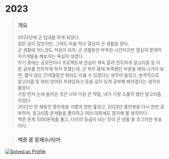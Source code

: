 2023
====
>### 개요
>2022년에 군 입대를 하게 되었다.<br/>
>힘든 날이 많았지만, 그래도 마음 먹고 열심히 군 생활을 했다.<br/>
>군 생활에 어느정도 적응이 되자, 군 생활동안 부족한 시간이지만 열심히 쪼개어 자기개발을 해보자는 욕심이 생겼다.<br/>
>학기 중에는 공모전이나 프로젝트에 관심이 계속 끌려 진득하게 알고리즘 등 이론 공부를 진득하게 하지 못했는데, 군 복무 중에 부족했던 부분을 메워 나가다 보면, 짧지 않은 21개월동안 뭐라도 이룰 수 있겠다는 생각이 들었고, 본격적으로 알고리즘 및 여러 언어와 프레임워크 등을 깊이 있게 공부해 봐야겠다는 생각이 들었다.<br/>
>가장 먼저 눈에 들어온 것은 나의 가장 큰 약점, 내가 가장 소홀히 했던 알고리즘이었다.<br/>
>2022년 한 해동안 종만북을 가볍게 한번 훑었고, 2023년 종만북을 다시 한번 공부하며, 알고리즘 문제들을 풀이하고 여러 대회에도 참가해 볼 생각이다.<br/>
>백준 문제 1000문제를 풀고, 다이아 등급이 되는 것이 군 생활 중 조그마한 목표이다.<br/>

>### 백준 푼 문제수/티어
[![Solved.ac Profile](http://mazassumnida.wtf/api/v2/generate_badge?boj=jaehoon0429)](https://solved.ac/jaehoon0429/)